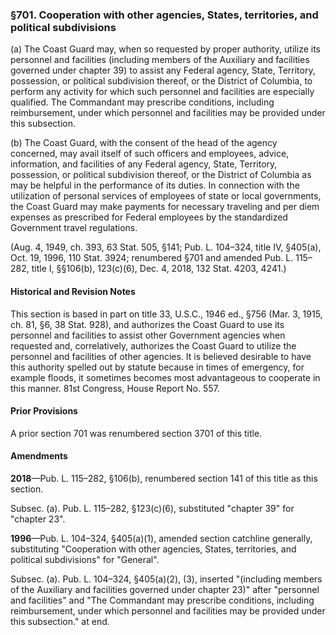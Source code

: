 ### §701. Cooperation with other agencies, States, territories, and political subdivisions ###

(a) The Coast Guard may, when so requested by proper authority, utilize its personnel and facilities (including members of the Auxiliary and facilities governed under chapter 39) to assist any Federal agency, State, Territory, possession, or political subdivision thereof, or the District of Columbia, to perform any activity for which such personnel and facilities are especially qualified. The Commandant may prescribe conditions, including reimbursement, under which personnel and facilities may be provided under this subsection.

(b) The Coast Guard, with the consent of the head of the agency concerned, may avail itself of such officers and employees, advice, information, and facilities of any Federal agency, State, Territory, possession, or political subdivision thereof, or the District of Columbia as may be helpful in the performance of its duties. In connection with the utilization of personal services of employees of state or local governments, the Coast Guard may make payments for necessary traveling and per diem expenses as prescribed for Federal employees by the standardized Government travel regulations.

(Aug. 4, 1949, ch. 393, 63 Stat. 505, §141; Pub. L. 104–324, title IV, §405(a), Oct. 19, 1996, 110 Stat. 3924; renumbered §701 and amended Pub. L. 115–282, title I, §§106(b), 123(c)(6), Dec. 4, 2018, 132 Stat. 4203, 4241.)

#### Historical and Revision Notes ####

This section is based in part on title 33, U.S.C., 1946 ed., §756 (Mar. 3, 1915, ch. 81, §6, 38 Stat. 928), and authorizes the Coast Guard to use its personnel and facilities to assist other Government agencies when requested and, correlatively, authorizes the Coast Guard to utilize the personnel and facilities of other agencies. It is believed desirable to have this authority spelled out by statute because in times of emergency, for example floods, it sometimes becomes most advantageous to cooperate in this manner. 81st Congress, House Report No. 557.

#### Prior Provisions ####

A prior section 701 was renumbered section 3701 of this title.

#### Amendments ####

**2018**—Pub. L. 115–282, §106(b), renumbered section 141 of this title as this section.

Subsec. (a). Pub. L. 115–282, §123(c)(6), substituted "chapter 39" for "chapter 23".

**1996**—Pub. L. 104–324, §405(a)(1), amended section catchline generally, substituting "Cooperation with other agencies, States, territories, and political subdivisions" for "General".

Subsec. (a). Pub. L. 104–324, §405(a)(2), (3), inserted "(including members of the Auxiliary and facilities governed under chapter 23)" after "personnel and facilities" and "The Commandant may prescribe conditions, including reimbursement, under which personnel and facilities may be provided under this subsection." at end.